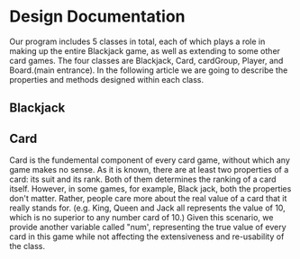# Design Documentation
Our program includes 5 classes in total, each of which plays a role in making up the entire Blackjack game, as well as extending to some other card games. The four classes are Blackjack, Card, cardGroup, Player, and Board.(main entrance). In the following article we are going to describe the properties and methods designed within each class.

## Blackjack

## Card
Card is the fundemental component of every card game, without which any game makes no sense. As it is known, there are at least two properties of a card: its suit and its rank. Both of them determines the ranking of a card itself. However, in some games, for example, Black jack, both the properties don't matter. Rather, people care more about the real value of a card that it really stands for. (e.g. King, Queen and Jack all represents the value of 10, which is no superior to any number card of 10.) Given this scenario, we provide another variable called "num', representing the true value of every card in this game while not affecting the extensiveness and re-usability of the class.
<!--stackedit_data:
eyJoaXN0b3J5IjpbLTIwMDM4NTQ3NjYsLTk5NzU2MTcyNCwtOT
ExMTU5NjM3LDEyOTgyOTU4NjJdfQ==
-->